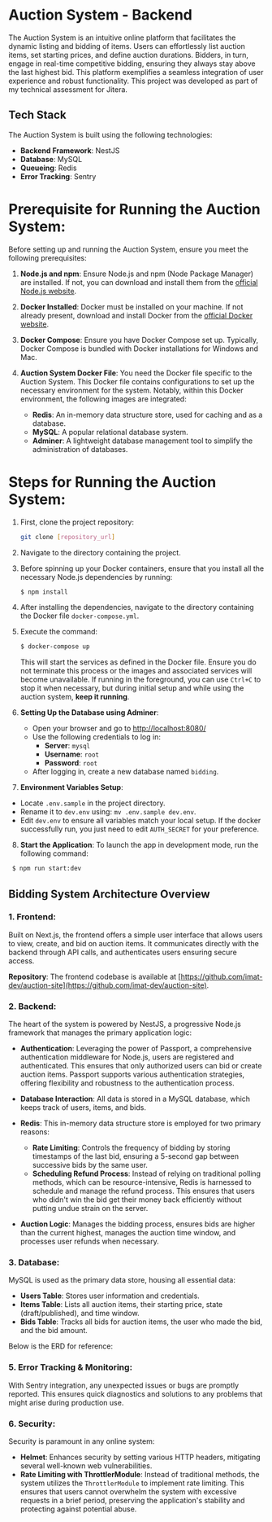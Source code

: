 # Auction System - Backend
The Auction System is an intuitive online platform that facilitates the dynamic listing and bidding of items. Users can effortlessly list auction items, set starting prices, and define auction durations. Bidders, in turn, engage in real-time competitive bidding, ensuring they always stay above the last highest bid. This platform exemplifies a seamless integration of user experience and robust functionality. This project was developed as part of my technical assessment for Jitera.

## Tech Stack
The Auction System is built using the following technologies:
-   **Backend Framework**: NestJS
-   **Database**: MySQL
-   **Queueing**: Redis
-   **Error Tracking**: Sentry


# **Prerequisite for Running the Auction System**:

Before setting up and running the Auction System, ensure you meet the following prerequisites:

1.  **Node.js and npm**: Ensure Node.js and npm (Node Package Manager) are installed. If not, you can download and install them from the [official Node.js website](https://nodejs.org/).
    
2.  **Docker Installed**: Docker must be installed on your machine. If not already present, download and install Docker from the [official Docker website](https://www.docker.com/get-started).
    
3.  **Docker Compose**: Ensure you have Docker Compose set up. Typically, Docker Compose is bundled with Docker installations for Windows and Mac.
    
4.  **Auction System Docker File**: You need the Docker file specific to the Auction System. This Docker file contains configurations to set up the necessary environment for the system. Notably, within this Docker environment, the following images are integrated:
    
    -   **Redis**: An in-memory data structure store, used for caching and as a database. 
    -   **MySQL**: A popular relational database system.
    -   **Adminer**: A lightweight database management tool to simplify the administration of databases.


# **Steps for Running the Auction System**:

1.  First, clone the project repository: 
    ```bash 
    git clone [repository_url]
    ```
2.  Navigate to the directory containing the project.
3.  Before spinning up your Docker containers, ensure that you install all the necessary Node.js dependencies by running:  
    ```bash
    $ npm install
    ```

4.  After installing the dependencies, navigate to the directory containing the Docker file `docker-compose.yml`.
5.  Execute the command: 
    ```bash 
    $ docker-compose up 
    ``` 

    This will start the services as defined in the Docker file. Ensure you do not terminate this process or the images and associated services will become unavailable. If running in the foreground, you can use `Ctrl+C` to stop it when necessary, but during initial setup and while using the auction system, **keep it running**.

6. **Setting Up the Database using Adminer**:
    -   Open your browser and go to [http://localhost:8080/](http://localhost:8080/)
    -   Use the following credentials to log in:
        -   **Server**: `mysql`
        -   **Username**: `root`
        -   **Password**: `root`
    -   After logging in, create a new database named `bidding`.

7. **Environment Variables Setup**:
-   Locate `.env.sample` in the project directory.
-   Rename it to `dev.env` using: `mv .env.sample dev.env`.
-   Edit `dev.env` to ensure all variables match your local setup. If the docker successfully run, you just need to edit  `AUTH_SECRET` for your preference.

8. **Start the Application**: To launch the app in development mode, run the following command: 
```bash
 $ npm run start:dev
 ```



## Bidding System Architecture Overview

### 1. **Frontend**:

Built on Next.js, the frontend offers a simple user interface that allows users to view, create, and bid on auction items. It communicates directly with the backend through API calls, and authenticates users ensuring secure access.

**Repository**: The frontend codebase is available at [https://github.com/imat-dev/auction-site](https://github.com/imat-dev/auction-site).

### 2. **Backend**:

The heart of the system is powered by NestJS, a progressive Node.js framework that manages the primary application logic:

-   **Authentication**: Leveraging the power of Passport, a comprehensive authentication middleware for Node.js, users are registered and authenticated. This ensures that only authorized users can bid or create auction items. Passport supports various authentication strategies, offering flexibility and robustness to the authentication process.
-   **Database Interaction**: All data is stored in a MySQL database, which keeps track of users, items, and bids.
-   **Redis**: This in-memory data structure store is employed for two primary reasons:

	-   **Rate Limiting**: Controls the frequency of bidding by storing timestamps of the last bid, ensuring a 5-second gap between successive bids by the same user.
	-   **Scheduling Refund Process**: Instead of relying on traditional polling methods, which can be resource-intensive, Redis is harnessed to schedule and manage the refund process. This ensures that users who didn't win the bid get their money back efficiently without putting undue strain on the server.
-   **Auction Logic**: Manages the bidding process, ensures bids are higher than the current highest, manages the auction time window, and processes user refunds when necessary.

### 3. **Database**:

MySQL is used as the primary data store, housing all essential data:

-   **Users Table**: Stores user information and credentials.
-   **Items Table**: Lists all auction items, their starting price, state (draft/published), and time window.
-   **Bids Table**: Tracks all bids for auction items, the user who made the bid, and the bid amount.

Below is the ERD for reference: 



### 5. **Error Tracking & Monitoring**:

With Sentry integration, any unexpected issues or bugs are promptly reported. This ensures quick diagnostics and solutions to any problems that might arise during production use.

### 6. **Security**:

Security is paramount in any online system:

-   **Helmet**: Enhances security by setting various HTTP headers, mitigating several well-known web vulnerabilities.
-   **Rate Limiting with ThrottlerModule**: Instead of traditional methods, the system utilizes the `ThrottlerModule` to implement rate limiting. This ensures that users cannot overwhelm the system with excessive requests in a brief period, preserving the application's stability and protecting against potential abuse.